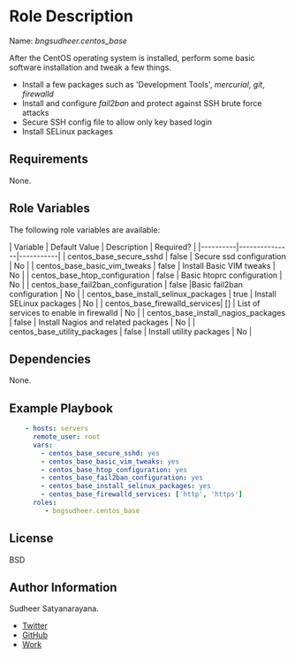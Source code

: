 Role Description
=========
Name: *bngsudheer.centos_base*

After the CentOS operating system is installed, perform some basic software installation and tweak a few things.

  - Install a few packages such as 'Development Tools', *mercurial*, *git*, *firewalld*
  - Install and configure *fail2ban* and protect against SSH brute force attacks
  - Secure SSH config file to allow only key based login
  - Install SELinux packages

Requirements
------------

None.

Role Variables
--------------
The following role variables are available:

| Variable | Default Value | Description | Required? |
|----------|---------------|-----------|
| centos_base_secure_sshd |  false | Secure ssd configuration | No  |
| centos_base_basic_vim_tweaks | false | Install Basic VIM tweaks | No |
| centos_base_htop_configuration | false | Basic htoprc configuration | No |
| centos_base_fail2ban_configuration | false |Basic fail2ban configuration |  No |
| centos_base_install_selinux_packages |  true | Install SELinux packages | No |
| centos_base_firewalld_services| [] | List of services to enable in firewalld | No |
| centos_base_install_nagios_packages | false | Install Nagios and related packages | No |
| centos_base_utility_packages | false | Install utility packages | No |


Dependencies
------------

None.

Example Playbook
----------------

```yml
    - hosts: servers
      remote_user: root
      vars:
        - centos_base_secure_sshd: yes
        - centos_base_basic_vim_tweaks: yes
        - centos_base_htop_configuration: yes
        - centos_base_fail2ban_configuration: yes
        - centos_base_install_selinux_packages: yes
        - centos_base_firewalld_services: ['http', 'https']
      roles:
         - bngsudheer.centos_base
```
License
-------

BSD

Author Information
------------------

Sudheer Satyanarayana.
* [Twitter](https://twitter.com/bngsudheer)
* [GitHub](https://github.com/bngsudheer)
* [Work](https://www.gavika.com/)
